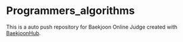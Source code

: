 # Programmers_algorithms
This is a auto push repository for Baekjoon Online Judge created with [BaekjoonHub](https://github.com/BaekjoonHub/BaekjoonHub).
